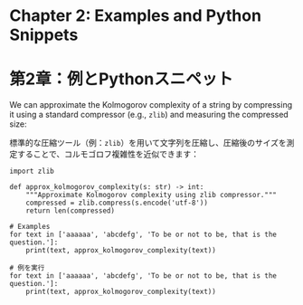 # Chapter 2: Examples and Python Snippets
# 第2章：例とPythonスニペット

We can approximate the Kolmogorov complexity of a string by compressing it using a standard compressor (e.g., `zlib`) and measuring the compressed size:

標準的な圧縮ツール（例：`zlib`）を用いて文字列を圧縮し、圧縮後のサイズを測定することで、コルモゴロフ複雑性を近似できます：

```{code-cell} ipython3
import zlib

def approx_kolmogorov_complexity(s: str) -> int:
    """Approximate Kolmogorov complexity using zlib compressor."""
    compressed = zlib.compress(s.encode('utf-8'))
    return len(compressed)

# Examples
for text in ['aaaaaa', 'abcdefg', 'To be or not to be, that is the question.']:
    print(text, approx_kolmogorov_complexity(text))
```

```{code-cell} ipython3
# 例を実行
for text in ['aaaaaa', 'abcdefg', 'To be or not to be, that is the question.']:
    print(text, approx_kolmogorov_complexity(text))
```